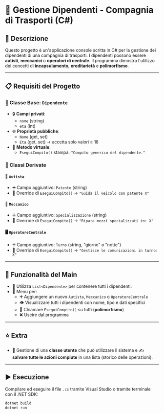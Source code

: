 # 🚛 Gestione Dipendenti - Compagnia di Trasporti (C#)

## 📝 Descrizione

Questo progetto è un'applicazione console scritta in C# per la gestione dei dipendenti di una compagnia di trasporti. I dipendenti possono essere **autisti**, **meccanici** o **operatori di centrale**. Il programma dimostra l'utilizzo dei concetti di **incapsulamento**, **ereditarietà** e **polimorfismo**.

---

## 📋 Requisiti del Progetto

### 🧱 Classe Base: `Dipendente`

- 🔒 **Campi privati**:
  - `nome` (string)
  - `eta` (int)
- 🌐 **Proprietà pubbliche**:
  - `Nome` (get, set)
  - `Eta` (get, set) → accetta solo valori ≥ 18
- 🧠 **Metodo virtuale**:
  - `EseguiCompito()` stampa: `"Compito generico del dipendente."`

### 🧬 Classi Derivate

#### 🚗 `Autista`
- ➕ Campo aggiuntivo: `Patente` (string)
- 🔁 Override di `EseguiCompito()` → `"Guida il veicolo con patente X"`

#### 🔧 `Meccanico`
- ➕ Campo aggiuntivo: `Specializzazione` (string)
- 🔁 Override di `EseguiCompito()` → `"Ripara mezzi specializzati in: X"`

#### 🖥️ `OperatoreCentrale`
- ➕ Campo aggiuntivo: `Turno` (string, "giorno" o "notte")
- 🔁 Override di `EseguiCompito()` → `"Gestisce le comunicazioni in turno: X"`

---

## 🔧 Funzionalità del Main

- 📑 Utilizza `List<Dipendente>` per contenere tutti i dipendenti.
- 📜 Menu per:
  - ➕ Aggiungere un nuovo `Autista`, `Meccanico` o `OperatoreCentrale`
  - 👁️ Visualizzare tutti i dipendenti con nome, tipo e dati specifici
  - 🧠 Chiamare `EseguiCompito()` su tutti (**polimorfismo**)
  - ❌ Uscire dal programma

---

## ⭐ Extra

- 👤 Gestione di una **classe utente** che può utilizzare il sistema e ✍️ **salvare tutte le azioni compiute** in una lista (storico delle operazioni).

---

## ▶️ Esecuzione

Compilare ed eseguire il file `.cs` tramite Visual Studio o tramite terminale con il .NET SDK:

```bash
dotnet build
dotnet run
